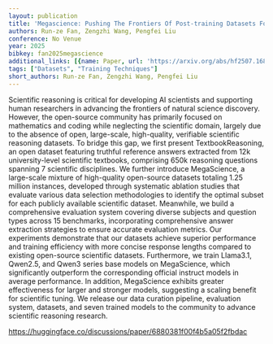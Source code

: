```yaml
---
layout: publication
title: 'Megascience: Pushing The Frontiers Of Post-training Datasets For Science Reasoning'
authors: Run-ze Fan, Zengzhi Wang, Pengfei Liu
conference: No Venue
year: 2025
bibkey: fan2025megascience
additional_links: [{name: Paper, url: 'https://arxiv.org/abs/hf2507.16812'}]
tags: ["Datasets", "Training Techniques"]
short_authors: Run-ze Fan, Zengzhi Wang, Pengfei Liu
---
```

Scientific reasoning is critical for developing AI scientists and supporting human researchers in advancing the frontiers of natural science discovery. However, the open-source community has primarily focused on mathematics and coding while neglecting the scientific domain, largely due to the absence of open, large-scale, high-quality, verifiable scientific reasoning datasets. To bridge this gap, we first present TextbookReasoning, an open dataset featuring truthful reference answers extracted from 12k university-level scientific textbooks, comprising 650k reasoning questions spanning 7 scientific disciplines. We further introduce MegaScience, a large-scale mixture of high-quality open-source datasets totaling 1.25 million instances, developed through systematic ablation studies that evaluate various data selection methodologies to identify the optimal subset for each publicly available scientific dataset. Meanwhile, we build a comprehensive evaluation system covering diverse subjects and question types across 15 benchmarks, incorporating comprehensive answer extraction strategies to ensure accurate evaluation metrics. Our experiments demonstrate that our datasets achieve superior performance and training efficiency with more concise response lengths compared to existing open-source scientific datasets. Furthermore, we train Llama3.1, Qwen2.5, and Qwen3 series base models on MegaScience, which significantly outperform the corresponding official instruct models in average performance. In addition, MegaScience exhibits greater effectiveness for larger and stronger models, suggesting a scaling benefit for scientific tuning. We release our data curation pipeline, evaluation system, datasets, and seven trained models to the community to advance scientific reasoning research.

https://huggingface.co/discussions/paper/6880381f00f4b5a05f2fbdac